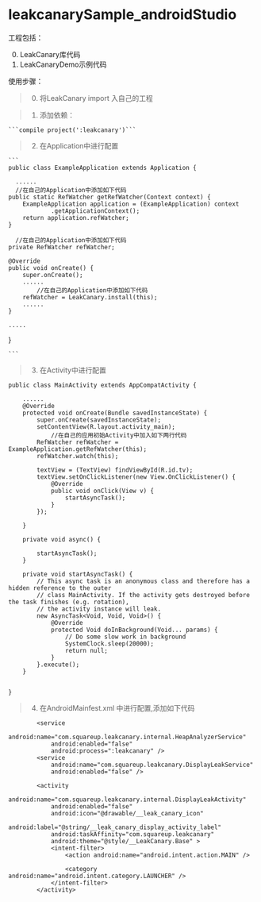 # leakcanarySample_androidStudio

工程包括：

0. LeakCanary库代码
1. LeakCanaryDemo示例代码



使用步骤：

> 0. 将LeakCanary import 入自己的工程

> 1. 添加依赖： 

	```compile project(':leakcanary')```
	
> 2. 在Application中进行配置
	
	```
	public class ExampleApplication extends Application {

	  ......
	  //在自己的Application中添加如下代码
    public static RefWatcher getRefWatcher(Context context) {
        ExampleApplication application = (ExampleApplication) context
                .getApplicationContext();
        return application.refWatcher;
    }

	  //在自己的Application中添加如下代码
    private RefWatcher refWatcher;

    @Override
    public void onCreate() {
        super.onCreate();
        ......
        	//在自己的Application中添加如下代码
        refWatcher = LeakCanary.install(this);
        ......
    }

    .....
}

	```
	
> 3. 在Activity中进行配置

```
public class MainActivity extends AppCompatActivity {

   	......
    @Override
    protected void onCreate(Bundle savedInstanceState) {
        super.onCreate(savedInstanceState);
        setContentView(R.layout.activity_main);
			//在自己的应用初始Activity中加入如下两行代码
        RefWatcher refWatcher = ExampleApplication.getRefWatcher(this);
        refWatcher.watch(this);

        textView = (TextView) findViewById(R.id.tv);
        textView.setOnClickListener(new View.OnClickListener() {
            @Override
            public void onClick(View v) {
                startAsyncTask();
            }
        });

    }

    private void async() {

        startAsyncTask();
    }

    private void startAsyncTask() {
        // This async task is an anonymous class and therefore has a hidden reference to the outer
        // class MainActivity. If the activity gets destroyed before the task finishes (e.g. rotation),
        // the activity instance will leak.
        new AsyncTask<Void, Void, Void>() {
            @Override
            protected Void doInBackground(Void... params) {
                // Do some slow work in background
                SystemClock.sleep(20000);
                return null;
            }
        }.execute();
    }


}

```

> 4. 在AndroidMainfest.xml 中进行配置,添加如下代码

```
        <service
            android:name="com.squareup.leakcanary.internal.HeapAnalyzerService"
            android:enabled="false"
            android:process=":leakcanary" />
        <service
            android:name="com.squareup.leakcanary.DisplayLeakService"
            android:enabled="false" />

        <activity
            android:name="com.squareup.leakcanary.internal.DisplayLeakActivity"
            android:enabled="false"
            android:icon="@drawable/__leak_canary_icon"
            android:label="@string/__leak_canary_display_activity_label"
            android:taskAffinity="com.squareup.leakcanary"
            android:theme="@style/__LeakCanary.Base" >
            <intent-filter>
                <action android:name="android.intent.action.MAIN" />

                <category android:name="android.intent.category.LAUNCHER" />
            </intent-filter>
        </activity>


```



